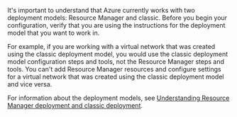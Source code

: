 It's important to understand that Azure currently works with two deployment models: Resource Manager and classic. Before you begin your configuration, verify that you are using the instructions for the deployment model that you want to work in.

For example, if you are working with a virtual network that was created using the classic deployment model, you would use the classic deployment model configuration steps and tools, not the Resource Manager steps and tools. You can't add Resource Manager resources and configure settings for a virtual network that was created using the classic deployment model and vice versa.

For information about the deployment models, see [Understanding Resource Manager deployment and classic deployment](../articles/resource-manager-deployment-model.md).